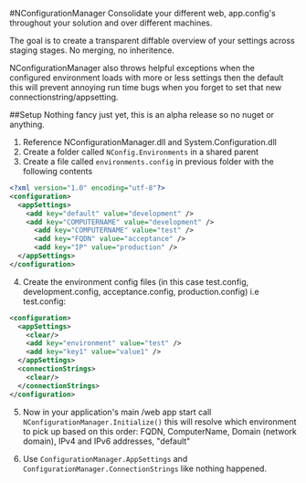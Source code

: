 #NConfigurationManager
Consolidate your different web, app.config's throughout your solution and over different machines. 

The goal is to create a transparent diffable overview of your settings across staging stages. No merging, no inheritence.

NConfigurationManager also throws helpful exceptions when the configured environment loads with more or less settings then the default
this will prevent annoying run time bugs when you forget to set that new connectionstring/appsetting.

##Setup
Nothing fancy just yet, this is an alpha release so no nuget or anything. 

1. Reference NConfigurationManager.dll and System.Configuration.dll
2. Create a folder called `NConfig.Environments` in a shared parent
3. Create a file called `environments.config` in previous folder with the following contents

```XML
<?xml version="1.0" encoding="utf-8"?>
<configuration>
  <appSettings>
    <add key="default" value="development" />
    <add key="COMPUTERNAME" value="development" />
	  <add key="COMPUTERNAME" value="test" />
	  <add key="FQDN" value="acceptance" />
	  <add key="IP" value="production" />
  </appSettings>
</configuration>
```

4. Create the environment config files (in this case test.config, development.config, acceptance.config, production.config)
i.e test.config:

```XML
<configuration>
  <appSettings>
    <clear/>
    <add key="environment" value="test" />
    <add key="key1" value="value1" />
  </appSettings>
  <connectionStrings>
    <clear/>
  </connectionStrings>
</configuration>
```

5. Now in your application's main /web app start call `NConfigurationManager.Initialize()` this will resolve which environment to pick up based on this order:
  FQDN, ComputerName, Domain (network domain), IPv4 and IPv6 addresses, "default"

6. Use `ConfigurationManager.AppSettings` and `ConfigurationManager.ConnectionStrings` like nothing happened.
